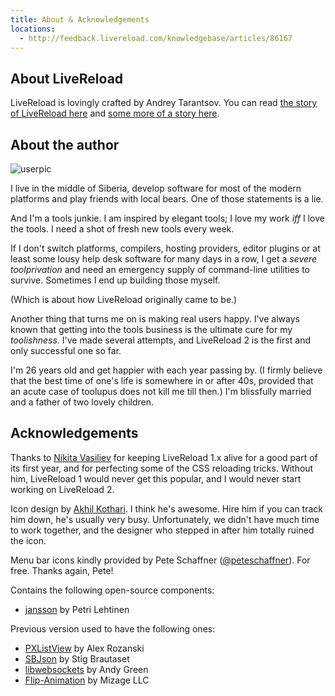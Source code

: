 ```yaml
---
title: About & Acknowledgements
locations:
  - http://feedback.livereload.com/knowledgebase/articles/86167
---
```


## About LiveReload

LiveReload is lovingly crafted by Andrey Tarantsov. You can read [the story of LiveReload here](http://tarantsov.com/blog/2011/07/the-story-of-livereload-the-first-anniversary) and [some more of a story here](http://tarantsov.com/blog/2012/02/the-third-definition-of-open/).

## About the author

![userpic](http://www.gravatar.com/avatar/f822334c2f6ebeafd3a41cd44c82a62b)

I live in the middle of Siberia, develop software for most of the modern platforms and play friends with local bears. One of those statements is a lie.

And I'm a tools junkie. I am inspired by elegant tools; I love my work _iff_ I love the tools. I need a shot of fresh new tools every week.

If I don't switch platforms, compilers, hosting providers, editor plugins or at least some lousy help desk software for many days in a row, I get a _severe toolprivation_ and need an emergency supply of command-line utilities to survive. Sometimes I end up building those myself.

(Which is about how LiveReload originally came to be.)

Another thing that turns me on is making real users happy. I've always known that getting into the tools business is the ultimate cure for my _toolishness_. I've made several attempts, and LiveReload 2 is the first and only successful one so far.

I'm 26 years old and get happier with each year passing by. (I firmly believe that the best time of one's life is somewhere in or after 40s, provided that an acute case of toolupus does not kill me till then.) I'm blissfully married and a father of two lovely children.

## Acknowledgements

Thanks to [Nikita Vasiliev](http://twitter.com/ELV1S) for keeping LiveReload 1.x alive for a good part of its first year, and for perfecting some of the CSS reloading tricks. Without him, LiveReload 1 would never get this popular, and I would never start working on LiveReload 2.

Icon design by [Akhil Kothari](http://akhil.me.uk/). I think he's awesome. Hire him if you can track him down, he's usually very busy. Unfortunately, we didn't have much time to work together, and the designer who stepped in after him totally ruined the icon.

Menu bar icons kindly provided by Pete Schaffner ([@peteschaffner](http://twitter.com/#!/peteschaffner)). For free. Thanks again, Pete!

Contains the following open-source components:

*   [jansson](http://www.digip.org/jansson/) by Petri Lehtinen

Previous version used to have the following ones:

*   [PXListView](http://perspx.com/work/) by Alex Rozanski
*   [SBJson](http://stig.github.com/json-framework/) by Stig Brautaset
*   [libwebsockets](http://git.warmcat.com/cgi-bin/cgit/libwebsockets/) by Andy Green
*   [Flip-Animation](https://github.com/mizage/Flip-Animation) by Mizage LLC
